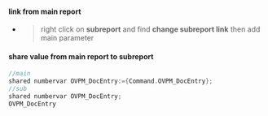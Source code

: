 #### link from main report
- > right click on **subreport** and find **change subreport link** then add main parameter
#### share value from main report to subreport
```go
//main
shared numbervar OVPM_DocEntry:={Command.OVPM_DocEntry};
//sub
shared numbervar OVPM_DocEntry;
OVPM_DocEntry
```
